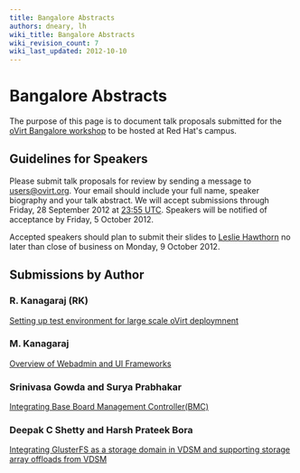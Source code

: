 ```yaml
---
title: Bangalore Abstracts
authors: dneary, lh
wiki_title: Bangalore Abstracts
wiki_revision_count: 7
wiki_last_updated: 2012-10-10
---
```


# Bangalore Abstracts

The purpose of this page is to document talk proposals submitted for the [oVirt Bangalore workshop](http://ovirtbangalore2012.eventbrite.com/) to be hosted at Red Hat's campus.

## Guidelines for Speakers

Please submit talk proposals for review by sending a message to [users@ovirt.org](http://lists.ovirt.org/pipermail/users). Your email should include your full name, speaker biography and your talk abstract. We will accept submissions through Friday, 28 September 2012 at [23:55 UTC](http://lists.ovirt.org/pipermail/users). Speakers will be notified of acceptance by Friday, 5 October 2012.

Accepted speakers should plan to submit their slides to [Leslie Hawthorn](http://wiki.ovirt.org/wiki/User:Lh) no later than close of business on Monday, 9 October 2012.

## Submissions by Author

### R. Kanagaraj (RK)

[Setting up test environment for large scale oVirt deploymnent](http://lists.ovirt.org/pipermail/users/2012-August/003511.html)

### M. Kanagaraj

[Overview of Webadmin and UI Frameworks](http://lists.ovirt.org/pipermail/users/2012-September/003685.html)

### Srinivasa Gowda and Surya Prabhakar

[Integrating Base Board Management Controller(BMC)](http://lists.ovirt.org/pipermail/users/2012-September/003864.html)

### Deepak C Shetty and Harsh Prateek Bora

[Integrating GlusterFS as a storage domain in VDSM and supporting storage array offloads from VDSM](http://lists.ovirt.org/pipermail/users/2012-September/003728.html)
